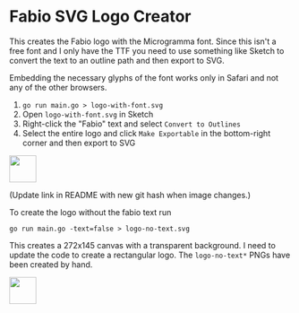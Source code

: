 # Fabio SVG Logo Creator

This creates the Fabio logo with the Microgramma font.
Since this isn't a free font and I only have the TTF
you need to use something like Sketch to convert the
text to an outline path and then export to SVG.

Embedding the necessary glyphs of the font works only
in Safari and not any of the other browsers.

1. `go run main.go > logo-with-font.svg`
1. Open `logo-with-font.svg` in Sketch
1. Right-click the "Fabio" text and select `Convert to Outlines`
1. Select the entire logo and click `Make Exportable` in the bottom-right corner
   and then export to SVG

<img src="https://cdn.rawgit.com/fabiolb/logo/f966a7d/logo.svg" height="48"/>

(Update link in README with new git hash when image changes.)

To create the logo without the fabio text run

`go run main.go -text=false > logo-no-text.svg`

This creates a 272x145 canvas with a transparent background.
I need to update the code to create a rectangular logo. The
`logo-no-text*` PNGs have been created by hand.

<img src="https://cdn.rawgit.com/fabiolb/logo/7116b74/logo-no-text.svg" height="48"/>
